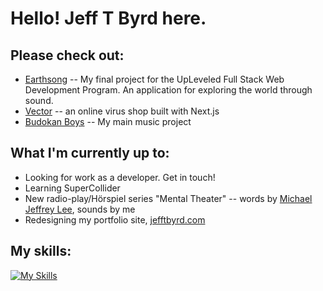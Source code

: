 # Hello! Jeff T Byrd here.

## Please check out:
- [Earthsong](https://github.com/jefftbyrd/Earthsong) -- My final project for the UpLeveled Full Stack Web Development Program. An application for exploring the world through sound.
- [Vector](https://github.com/jefftbyrd/Vector-Virus-Shop-Ecommerce-Store) -- an online virus shop built with Next.js
- [Budokan Boys](https://budokanboys.club/) -- My main music project

## What I'm currently up to:
- Looking for work as a developer. Get in touch!
- Learning SuperCollider
- New radio-play/Hörspiel series "Mental Theater" -- words by [Michael Jeffrey Lee](https://www.michaeljeffreylee.com/), sounds by me
- Redesigning my portfolio site, [jefftbyrd.com](https://jefftbyrd.com/)

## My skills:
[![My Skills](https://skillicons.dev/icons?i=js,html,css,react,nextjs,postgres,nodejs,sass,ps,ableton,p5js,vscode,ts,pr)](https://skillicons.dev)
